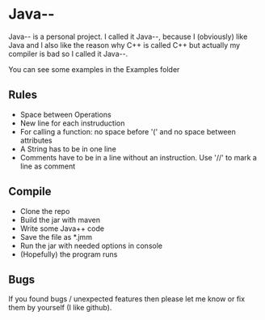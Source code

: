 # Java--
Java-- is a personal project. I called it Java--, because I (obviously) like Java and I also like the reason why C++ is called C++ but actually my compiler is bad so I called it Java--.

You can see some examples in the Examples folder

## Rules
- Space between Operations
- New line for each instruduction
- For calling a function: no space before '(' and no space between attributes
- A String has to be in one line
- Comments have to be in a line without an instruction. Use '//' to mark a line as comment


## Compile
- Clone the repo
- Build the jar with maven
- Write some Java++ code
- Save the file as *.jmm
- Run the jar with needed options in console
- (Hopefully) the program runs 


## Bugs
If you found bugs / unexpected features then please let me know or fix them by yourself (I like github).
